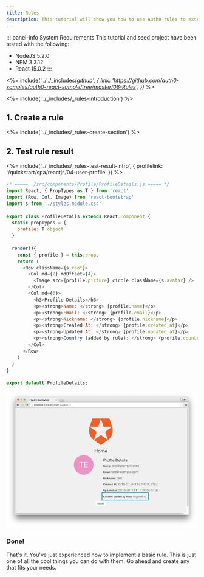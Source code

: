 ```yaml
---
title: Rules
description: This tutorial will show you how to use Auth0 rules to extend what Auth0 has to offer.
---
```


::: panel-info System Requirements
This tutorial and seed project have been tested with the following:
* NodeJS 5.2.0
* NPM 3.3.12
* React 15.0.2
:::

<%= include('../../_includes/_github', {
  link: 'https://github.com/auth0-samples/auth0-react-sample/tree/master/06-Rules',
}) %>_


<%= include('../_includes/_rules-introduction') %>

## 1. Create a rule

<%= include('../_includes/_rules-create-section') %>

## 2. Test rule result

<%= include('../_includes/_rules-test-result-intro', { profilelink: '/quickstart/spa/reactjs/04-user-profile' }) %>

```javascript
/* ===== ./src/components/Profile/ProfileDetails.js ===== */
import React, { PropTypes as T } from 'react'
import {Row, Col, Image} from 'react-bootstrap'
import s from './styles.module.css'

export class ProfileDetails extends React.Component {
  static propTypes = {
    profile: T.object
  }

  render(){
    const { profile } = this.props
    return (
      <Row className={s.root}>
        <Col md={2} mdOffset={4}>
          <Image src={profile.picture} circle className={s.avatar} />
        </Col>
        <Col md={6}>
          <h3>Profile Details</h3>
          <p><strong>Name: </strong> {profile.name}</p>
          <p><strong>Email: </strong> {profile.email}</p>
          <p><strong>Nickname: </strong> {profile.nickname}</p>
          <p><strong>Created At: </strong> {profile.created_at}</p>
          <p><strong>Updated At: </strong> {profile.updated_at}</p>
          <p><strong>Country (added by rule): </strong> {profile.country}</p>
        </Col>
      </Row>
    )
  }
}

export default ProfileDetails;
```

![Country rule sample](/media/articles/reactjs/rule-country-show.png)

### Done!
That's it. You've just experienced how to implement a basic rule. This is just one of all the cool things you can do with them. Go ahead and create any that fits your needs.

